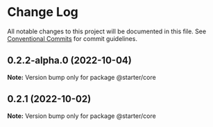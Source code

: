 # Change Log

All notable changes to this project will be documented in this file.
See [Conventional Commits](https://conventionalcommits.org) for commit guidelines.

## 0.2.2-alpha.0 (2022-10-04)

**Note:** Version bump only for package @starter/core





## 0.2.1 (2022-10-02)

**Note:** Version bump only for package @starter/core
